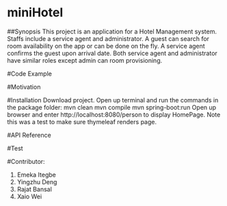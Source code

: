 # miniHotel

##Synopsis
This project is an application for a Hotel Management system. Staffs include a service agent and administrator. A guest can search for room availability on the app or can be done on the fly. A service agent confirms the guest upon arrival date. Both service agent and administrator have similar roles except admin can room provisioning.  


#Code Example



#Motivation


#Installation
Download project. Open up terminal and run the commands in the package folder:
   mvn clean
   mvn compile
   mvn spring-boot:run
   Open up browser and enter http://localhost:8080/person to display HomePage. Note this was a test to make sure thymeleaf renders page.


#API Reference

#Test

#Contributor:
<ol><li>Emeka Itegbe</li>
<li>Yingzhu Deng</li>
<li>Rajat Bansal</li>
<li>Xaio Wei</li>
</ol>
